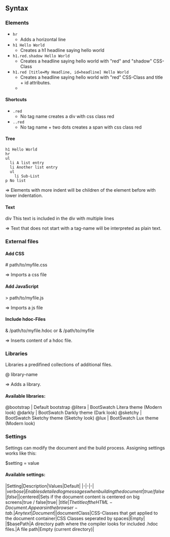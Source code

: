## Syntax

### Elements

* `hr`
  * Adds a horizontal line
* `h1 Hello World`
  * Creates a h1 headline saying hello world
* `h1.red.shadow Hello World` 
  * Creates a headline saying hello world with "red" and "shadow" CSS-Class
* `h1.red [title=My Headline, id=headline] Hello World`
  * Creates a headline saying hello world with "red" CSS-Class and title + id attributes.
  * 
#### Shortcuts

* `.red`
  * No tag name creates a div with css class red
* `..red`
  * No tag name + two dots creates a span with css class red

#### Tree

```
h1 Hello World
hr
ul
  li A list entry
  li Another list entry
  ul
    li Sub-List
p No list
```

=> Elements with more indent will be children of the element before with lower indentation.

#### Text

div
  This text is included
  in the div
  with multiple lines

=> Text that does not start with a tag-name will be interpreted as plain text.


### External files

#### Add CSS
\# path/to/myfile.css

=> Imports a css file

#### Add JavaScript
\> path/to/myfile.js

=> Imports a js file

#### Include hdoc-Files
& /path/to/myfile.hdoc
or
& /path/to/myfile

=> Inserts content of a hdoc file.

### Libraries
Libraries a predifined collections of additional files.

@ library-name

=> Adds a library.

#### Available libraries:
@bootstrap | Default bootstrap
@litera | BootSwatch Litera theme (Modern look)
@darkly | BootSwatch Darkly theme (Dark look)
@sketchy | BootSwatch Sketchy theme (Sketchy look)
@lux | BootSwatch Lux theme (Modern look)

### Settings
Settings can modify the document and the build process.
Assigning settings works like this:

$setting = value

#### Available settings:

|Setting|Description|Values|Default|
|-|-|-|
|$verbose|Enables detailed log messages when building the document|true / false|false|
|$centered|Sets if the document content is centered on big screens|true / false|true|
|$title|The title of the HTML-Document. Appears in the browser-tab.|Any text|Document|
|$documentClass|CSS-Classes that get applied to the document container|CSS Classes seperated by spaces|Empty|
|$basePath|A directory path where the compiler looks for included .hdoc files.|A file path|Empty (current directory)|

